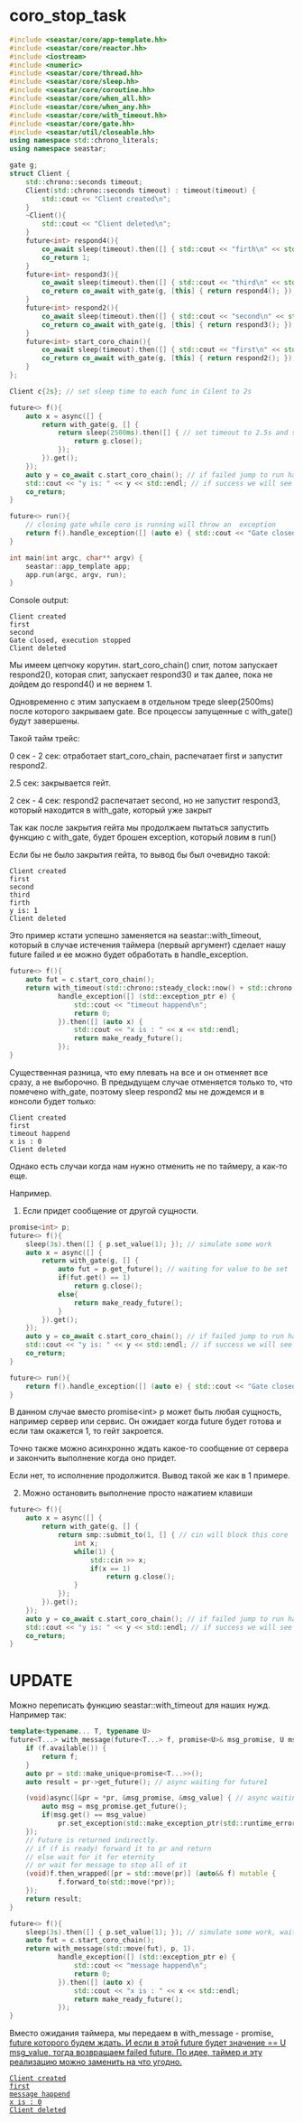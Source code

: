 # coro_stop_task
```c++
#include <seastar/core/app-template.hh>
#include <seastar/core/reactor.hh>
#include <iostream>
#include <numeric>
#include <seastar/core/thread.hh>
#include <seastar/core/sleep.hh>
#include <seastar/core/coroutine.hh>
#include <seastar/core/when_all.hh>
#include <seastar/core/when_any.hh>
#include <seastar/core/with_timeout.hh>
#include <seastar/core/gate.hh>
#include <seastar/util/closeable.hh>
using namespace std::chrono_literals;
using namespace seastar;

gate g;
struct Client {
    std::chrono::seconds timeout;
    Client(std::chrono::seconds timeout) : timeout(timeout) {
        std::cout << "Client created\n";
    }
    ~Client(){
        std::cout << "Client deleted\n";
    }
    future<int> respond4(){
        co_await sleep(timeout).then([] { std::cout << "firth\n" << std::endl; });
        co_return 1;
    }
    future<int> respond3(){
        co_await sleep(timeout).then([] { std::cout << "third\n" << std::endl; });
        co_return co_await with_gate(g, [this] { return respond4(); });
    }
    future<int> respond2(){
        co_await sleep(timeout).then([] { std::cout << "second\n" << std::endl; });
        co_return co_await with_gate(g, [this] { return respond3(); });
    }
    future<int> start_coro_chain(){
        co_await sleep(timeout).then([] { std::cout << "first\n" << std::endl; });
        co_return co_await with_gate(g, [this] { return respond2(); });
    }
};

Client c{2s}; // set sleep time to each func in Cilent to 2s

future<> f(){
    auto x = async([] {
        return with_gate(g, [] {
            return sleep(2500ms).then([] { // set timeout to 2.5s and stop executing after this
                return g.close();
            });
        }).get();
    });
    auto y = co_await c.start_coro_chain(); // if failed jump to run handle_exception
    std::cout << "y is: " << y << std::endl; // if success we will see this output
    co_return;
}

future<> run(){
    // closing gate while coro is running will throw an  exception
    return f().handle_exception([] (auto e) { std::cout << "Gate closed, execution stopped\n"; }); 
}

int main(int argc, char** argv) {
    seastar::app_template app;
    app.run(argc, argv, run);
}
```
Console output:
```
Client created
first
second
Gate closed, execution stopped
Client deleted
```
Мы имеем цепчоку корутин. start_coro_chain() спит, потом запускает respond2(), которая спит, запускает respond3() и так далее, пока не дойдем до respond4() и не вернем 1.

Одновременно с этим запускаем в отдельном треде sleep(2500ms) после которого закрываем gate. Все процессы запущенные с with_gate() будут завершены. 

Такой тайм трейс:

0 сек - 2 сек: отработает start_coro_chain, распечатает first и запустит respond2.

2.5 сек: закрывается гейт.

2 сек - 4 сек: respond2 распечатает second, но не запустит respond3, который находится в with_gate, который уже закрыт

Так как после закрытия гейта мы продолжаем пытаться запустить функцию с with_gate, будет брошен exception, который ловим в run()

Если бы не было закрытия гейта, то вывод бы был очевидно такой:
```
Client created
first
second
third
firth
y is: 1
Client deleted
```

Это пример кстати успешно заменяется на seastar::with_timeout, который в случае истечения таймера (первый аргумент) сделает нашу future failed и ее можно будет обработать в handle_exception.
```c++
future<> f(){
    auto fut = c.start_coro_chain();
    return with_timeout(std::chrono::steady_clock::now() + std::chrono::milliseconds(2500), std::move(fut)).
            handle_exception([] (std::exception_ptr e) {
                std::cout << "timeout happend\n";
                return 0;
            }).then([] (auto x) {
                std::cout << "x is : " << x << std::endl;
                return make_ready_future();
            });
}
```
Существенная разница, что ему плевать на все и он отменяет все сразу, а не выборочно. В предыдущем случае отменяется только то, что помечено with_gate, поэтому sleep respond2 мы не дождемся и в консоли будет только:
```
Client created
first
timeout happend
x is : 0
Client deleted
```

Однако есть случаи когда нам нужно отменить не по таймеру, а как-то еще.

Например.

1) Если придет сообщение от другой сущности.
```c++
promise<int> p;
future<> f(){
    sleep(3s).then([] { p.set_value(1); }); // simulate some work
    auto x = async([] {
        return with_gate(g, [] {
            auto fut = p.get_future(); // waiting for value to be set
            if(fut.get() == 1)
                return g.close();
            else{
                return make_ready_future();
            }
        }).get();
    });
    auto y = co_await c.start_coro_chain(); // if failed jump to run handle_exception
    std::cout << "y is: " << y << std::endl; // if success we will see this output
    co_return;
}

future<> run(){
    return f().handle_exception([] (auto e) { std::cout << "Gate closed, execution stopped\n"; }); // closing gate while coro is running will throw exception
}
```
В данном случае вместо promise<int\> p может быть любая сущность, например сервер или сервис. Он ожидает когда future будет готова и если там окажется 1, то гейт закроется.

Точно также можно асинхронно ждать какое-то сообщение от сервера и закончить выполнение когда оно придет.

Если нет, то исполнение продолжится. Вывод такой же как в 1 примере.

2) Можно остановить выполнение просто нажатием клавиши

```c++
future<> f(){
    auto x = async([] {
        return with_gate(g, [] {
            return smp::submit_to(1, [] { // cin will block this core
                int x;
                while(1) {
                    std::cin >> x;
                    if(x == 1)
                        return g.close();
                }
            });
        }).get();
    });
    auto y = co_await c.start_coro_chain(); // if failed jump to run handle_exception
    std::cout << "y is: " << y << std::endl; // if success we will see this output
    co_return;
}
```
# UPDATE
Можно переписать функцию seastar::with_timeout для наших нужд. Например так:
```c++
template<typename... T, typename U>
future<T...> with_message(future<T...> f, promise<U>& msg_promise, U msg_value) {
    if (f.available()) {
        return f;
    }
    auto pr = std::make_unique<promise<T...>>();
    auto result = pr->get_future(); // async waiting for future1

    (void)async([&pr = *pr, &msg_promise, &msg_value] { // async waiting for future2 (for message)
        auto msg = msg_promise.get_future(); 
        if(msg.get() == msg_value)
            pr.set_exception(std::make_exception_ptr(std::runtime_error{"message said to stop"}));
    });
    // Future is returned indirectly.
    // if (f is ready) forward it to pr and return
    // else wait for it for eternity
    // or wait for message to stop all of it
    (void)f.then_wrapped([pr = std::move(pr)] (auto&& f) mutable { 
            f.forward_to(std::move(*pr));
    });
    return result;
}

future<> f(){
    sleep(3s).then([] { p.set_value(1); }); // simulate some work, wait msg 
    auto fut = c.start_coro_chain();
    return with_message(std::move(fut), p, 1).
            handle_exception([] (std::exception_ptr e) {
                std::cout << "message happend\n";
                return 0;
            }).then([] (auto x) {
                std::cout << "x is : " << x << std::endl;
                return make_ready_future();
            });
}
```

Вместо ожидания таймера, мы передаем в with_message - promise<U>, future которого будем ждать. И если в этой future будет значение == U msg_value, тогда возвращаем failed future. По идее, таймер и эту реализацию можно заменить на что угодно. 
```
Client created
first
message happend
x is : 0
Client deleted
```
